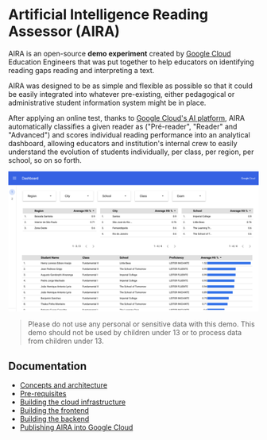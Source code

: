 # Artificial Intelligence Reading Assessor (AIRA)

AIRA is an open-source **demo experiment** created by [Google Cloud](https://cloud.google.com) Education Engineers that was put together to help educators on identifying reading gaps reading and interpreting a text.

AIRA was designed to be as simple and flexible as possible so that it could be easily integrated into whatever pre-existing, either pedagogical or administrative student information system might be in place.

After applying an online test, thanks to [Google Cloud's AI platform](https://cloud.google.com/use-cases/generative-ai), AIRA automatically classifies a given reader as ("Pré-reader", "Reader" and "Advanced") and scores individual reading performance into an analytical dashboard, allowing educators and institution's internal crew to easily understand the evolution of students individually, per class, per region, per school, so on so forth.

![AIRAs's dashboard](docs/img/aira-dashboard.png)

> Please do not use any personal or sensitive data with this demo. This demo should not be used by children under 13 or to process data from children under 13.

## Documentation

* [Concepts and architecture](./docs/concepts-architecture.md)
* [Pre-requisites](./docs/pre-requisites.md)
* [Building the cloud infrastructure](./docs/building-cloud-infrastructure.md)
* [Building the frontend](./docs/building-frontend.md)
* [Building the backend](./docs/building-backend.md)
* [Publishing AIRA into Google Cloud](./docs/publishing-aira.md)